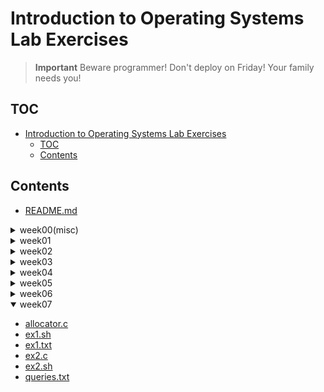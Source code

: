 # Introduction to Operating Systems Lab Exercises

> **Important**
> Beware programmer! Don't deploy on Friday! Your family needs you!

## TOC

- [Introduction to Operating Systems Lab Exercises](#introduction-to-operating-systems-lab-exercises)
  - [TOC](#toc)
  - [Contents](#contents)

## Contents

- [README.md](./README.md)

<details>
<summary>week00(misc)</summary>

- [threadspshare.c](./week00(misc)/threadspshare.c)

</details>
<details>
<summary>week01</summary>

- [ex1.sh](./week01/ex1.sh)
- [ex1.txt](./week01/ex1.txt)
- [ex2.sh](./week01/ex2.sh)
- [ex2.txt](./week01/ex2.txt)
- [ex3.sh](./week01/ex3.sh)
- [ex4](./week01/ex4)
- [home.txt](./week01/home.txt)
- [main.c](./week01/main.c)
- [root.txt](./week01/root.txt)

</details>
<details>
<summary>week02</summary>

- [ex1.c](./week02/ex1.c)
- [ex1.sh](./week02/ex1.sh)
- [ex2.c](./week02/ex2.c)
- [ex2.sh](./week02/ex2.sh)
- [ex3.c](./week02/ex3.c)
- [ex3.sh](./week02/ex3.sh)
- [ex4.c](./week02/ex4.c)
- [ex4.sh](./week02/ex4.sh)

</details>
<details>
<summary>week03</summary>

- [ex1.c](./week03/ex1.c)
- [ex1.sh](./week03/ex1.sh)
- [ex2.c](./week03/ex2.c)
- [ex2.sh](./week03/ex2.sh)
- [ex3.c](./week03/ex3.c)
- [ex3.sh](./week03/ex3.sh)
- [ex4.c](./week03/ex4.c)
- [ex4.sh](./week03/ex4.sh)
- [ex5.c](./week03/ex5.c)
- [ex5.sh](./week03/ex5.sh)
- [ex6.c](./week03/ex6.c)
- [ex6.sh](./week03/ex6.sh)

</details>
<details>
<summary>week04</summary>

- [ex1.c](./week04/ex1.c)
- [ex1.sh](./week04/ex1.sh)
- [ex2.c](./week04/ex2.c)
- [ex2.sh](./week04/ex2.sh)
- [ex3.c](./week04/ex3.c)
- [ex3.sh](./week04/ex3.sh)
- [ex3.txt](./week04/ex3.txt)
- [ex4.c](./week04/ex4.c)
- [ex4.sh](./week04/ex4.sh)
- [temp.txt](./week04/temp.txt)

</details>
<details>
<summary>week05</summary>

- [channel.c](./week05/channel.c)
- [ex1.1.sh](./week05/ex1.1.sh)
- [ex1.sh](./week05/ex1.sh)
- [ex1.txt](./week05/ex1.txt)
- [ex2.c](./week05/ex2.c)
- [ex2.sh](./week05/ex2.sh)
- [ex3.c](./week05/ex3.c)
- [ex3_exp.txt](./week05/ex3_exp.txt)
- [ex3_res.txt](./week05/ex3_res.txt)
- [ex3.sh](./week05/ex3.sh)
- [ex4.c](./week05/ex4.c)
- [ex4_res.txt](./week05/ex4_res.txt)
- [ex4.sh](./week05/ex4.sh)
- [publisher.c](./week05/publisher.c)
- [subscriber.c](./week05/subscriber.c)

</details>
<details>
<summary>week06</summary>

- [agent.c](./week06/agent.c)
- [controller.c](./week06/controller.c)
- [data.txt](./week06/data.txt)
- [ex1.sh](./week06/ex1.sh)
- [ex2.sh](./week06/ex2.sh)
- [ex2.txt](./week06/ex2.txt)
- [ex3.sh](./week06/ex3.sh)
- [ex3.txt](./week06/ex3.txt)
- [ex4.sh](./week06/ex4.sh)
- [ex5.sh](./week06/ex5.sh)
- [scheduler.c](./week06/scheduler.c)
- [scheduler.log](./week06/scheduler.log)
- [scheduler_rr.c](./week06/scheduler_rr.c)
- [scheduler_sjf.c](./week06/scheduler_sjf.c)
- [text.txt](./week06/text.txt)
- [worker.c](./week06/worker.c)

</details>
<details open>
<summary>week07</summary>

- [allocator.c](./week07/allocator.c)
- [ex1.sh](./week07/ex1.sh)
- [ex1.txt](./week07/ex1.txt)
- [ex2.c](./week07/ex2.c)
- [ex2.sh](./week07/ex2.sh)
- [queries.txt](./week07/queries.txt)

</details>

